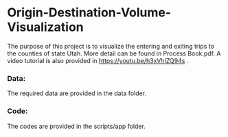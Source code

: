# Origin-Destination-Volume-Visualization
The purpose of this project is to visualize the entering and exiting trips to the counties of state Utah. More detail can be found in Process Book.pdf. A video tutorial is also provided in https://youtu.be/h3xVhlZQ94s . 
### Data: 
The required data are provided in the data folder. 
### Code: 
The codes are provided in the scripts/app folder.  

